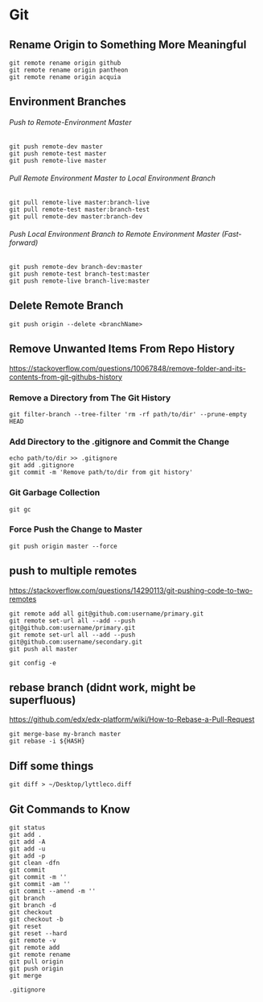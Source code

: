 # Git

## Rename Origin to Something More Meaningful

	git remote rename origin github
	git remote rename origin pantheon
	git remote rename origin acquia

## Environment Branches
###### Push to Remote-Environment Master

	git push remote-dev master
	git push remote-test master
	git push remote-live master

###### Pull Remote Environment Master to Local Environment Branch

	git pull remote-live master:branch-live
	git pull remote-test master:branch-test
	git pull remote-dev master:branch-dev

###### Push Local Environment Branch to Remote Environment Master (Fast-forward)

	git push remote-dev branch-dev:master
	git push remote-test branch-test:master
	git push remote-live branch-live:master

## Delete Remote Branch

	git push origin --delete <branchName>

## Remove Unwanted Items From Repo History
https://stackoverflow.com/questions/10067848/remove-folder-and-its-contents-from-git-githubs-history

### Remove a Directory from The Git History

	git filter-branch --tree-filter 'rm -rf path/to/dir' --prune-empty HEAD

### Add Directory to the .gitignore and Commit the Change

	echo path/to/dir >> .gitignore
	git add .gitignore
	git commit -m 'Remove path/to/dir from git history'

### Git Garbage Collection

	git gc

### Force Push the Change to Master

	git push origin master --force

## push to multiple remotes
https://stackoverflow.com/questions/14290113/git-pushing-code-to-two-remotes

	git remote add all git@github.com:username/primary.git
	git remote set-url all --add --push git@github.com:username/primary.git
	git remote set-url all --add --push git@github.com:username/secondary.git
	git push all master

	git config -e

## rebase branch (didnt work, might be superfluous)
https://github.com/edx/edx-platform/wiki/How-to-Rebase-a-Pull-Request

	git merge-base my-branch master
	git rebase -i ${HASH}

## Diff some things

	git diff > ~/Desktop/lyttleco.diff

## Git Commands to Know

	git status
	git add .
	git add -A
	git add -u
	git add -p
	git clean -dfn
	git commit
	git commit -m ''
	git commit -am ''
	git commit --amend -m ''
	git branch
	git branch -d
	git checkout
	git checkout -b
	git reset
	git reset --hard
	git remote -v
	git remote add
	git remote rename
	git pull origin
	git push origin
	git merge

<!--break-->

	.gitignore
